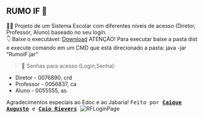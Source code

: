 ## RUMO IF 🎒
 👨‍💻 Projeto de um Sistema Escolar com diferentes níveis de acesso (Diretor, Professor, Aluno) baseado no seu login.
<br>
👇 Baixe o executável: [Download](https://raw.githubusercontent.com/Caiquekola/rumoIF/blob/main/PROJETO/RumoIF/dist/)
ATENÇÃO! Para executar baixe a pasta dist e execute comando em um CMD que está direcionado a pasta: java -jar "RumoIF.jar"
<br>
>🔑 Senhas para acesso (Login,Senha):
 - Diretor - 0076890,  crd
- Professor - 0056837,  ca
- Aluno -  0055555,  as

Agradecimentos especiais ao Edoc e ao Jabaria!
<samp> Feito por <b><a href="https://github.com/Caiquekola">Caique Augusto</a></b> e <b><a href="https://github.com/cRievers">Caio Rievers</a></b> </samp>
![RFLoginPage](https://github.com/Caiquekola/rumoIF/assets/99914098/fbf1b34b-1f01-4fae-be99-78b95997f1c2)
